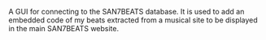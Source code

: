 A GUI for connecting to the SAN7BEATS database. It is used to add 
an embedded code of my beats extracted from a musical site
to be displayed in the main SAN7BEATS website.
